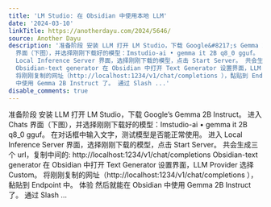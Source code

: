 ```yaml
---
title: 'LM Studio: 在 Obsidian 中使用本地 LLM'
date: '2024-03-10'
linkTitle: https://anotherdayu.com/2024/5646/
source: Another Dayu
description: '准备阶段 安装 LLM 打开 LM Studio，下载 Google&#8217;s Gemma 2B Instruct。 进入 Chats
  界面（下图），并选择刚刚下载好的模型：Imstudio-ai • gemma it 2B q8_0 gguf。 在对话框中输入文字，测试模型是否能正常使用。 进入
  Local Inference Server 界面，选择刚刚下载的模型，点击 Start Server。 共会生成三个 url，复制中间的: http://localhost:1234/v1/chat/completions
  Obsidian-text generator 在 Obsidian 中打开 Text Generator 设置界面，LLM Provider 选择 Custom。
  将刚刚复制的网址（http://localhost:1234/v1/chat/completions ），黏贴到 Endpoint 中。 体验 然后就能在 Obsidian
  中使用 Gemma 2B Instruct 了。 通过 Slash ...'
disable_comments: true
---
```

准备阶段 安装 LLM 打开 LM Studio，下载 Google&#8217;s Gemma 2B Instruct。 进入 Chats 界面（下图），并选择刚刚下载好的模型：Imstudio-ai • gemma it 2B q8_0 gguf。 在对话框中输入文字，测试模型是否能正常使用。 进入 Local Inference Server 界面，选择刚刚下载的模型，点击 Start Server。 共会生成三个 url，复制中间的: http://localhost:1234/v1/chat/completions Obsidian-text generator 在 Obsidian 中打开 Text Generator 设置界面，LLM Provider 选择 Custom。 将刚刚复制的网址（http://localhost:1234/v1/chat/completions ），黏贴到 Endpoint 中。 体验 然后就能在 Obsidian 中使用 Gemma 2B Instruct 了。 通过 Slash ...